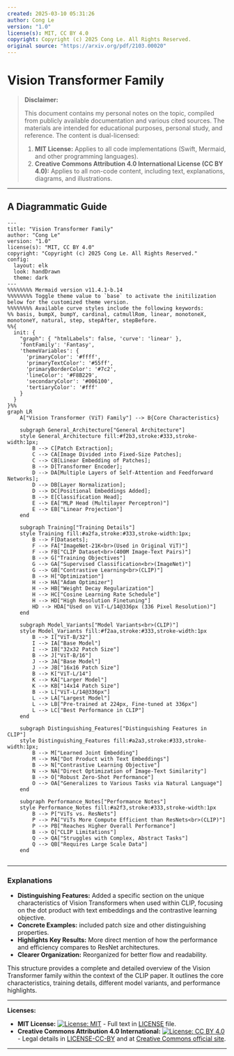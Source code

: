 ```yaml
---
created: 2025-03-10 05:31:26
author: Cong Le
version: "1.0"
license(s): MIT, CC BY 4.0
copyright: Copyright (c) 2025 Cong Le. All Rights Reserved.
original source: "https://arxiv.org/pdf/2103.00020"
---
```




# Vision Transformer Family
> **Disclaimer:**
>
> This document contains my personal notes on the topic,
> compiled from publicly available documentation and various cited sources.
> The materials are intended for educational purposes, personal study, and reference.
> The content is dual-licensed:
> 1. **MIT License:** Applies to all code implementations (Swift, Mermaid, and other programming languages).
> 2. **Creative Commons Attribution 4.0 International License (CC BY 4.0):** Applies to all non-code content, including text, explanations, diagrams, and illustrations.
---


## A Diagrammatic Guide 



```mermaid
---
title: "Vision Transformer Family"
author: "Cong Le"
version: "1.0"
license(s): "MIT, CC BY 4.0"
copyright: "Copyright (c) 2025 Cong Le. All Rights Reserved."
config:
  layout: elk
  look: handDrawn
  theme: dark
---
%%%%%%%% Mermaid version v11.4.1-b.14
%%%%%%%% Toggle theme value to `base` to activate the initilization below for the customized theme version.
%%%%%%%% Available curve styles include the following keywords:
%% basis, bumpX, bumpY, cardinal, catmullRom, linear, monotoneX, monotoneY, natural, step, stepAfter, stepBefore.
%%{
  init: {
    "graph": { "htmlLabels": false, 'curve': 'linear' },
    'fontFamily': 'Fantasy',
    'themeVariables': {
      'primaryColor': '#ffff',
      'primaryTextColor': '#55ff',
      'primaryBorderColor': '#7c2',
      'lineColor': '#F8B229',
      'secondaryColor': '#006100',
      'tertiaryColor': '#fff'
    }
  }
}%%
graph LR
    A["Vision Transformer (ViT) Family"] --> B{Core Characteristics}

    subgraph General_Architecture["General Architecture"]
    style General_Architecture fill:#f2b3,stroke:#333,stroke-width:1px;
        B --> C[Patch Extraction];
        C --> CA[Image Divided into Fixed-Size Patches];
        C --> CB[Linear Embedding of Patches];
        B --> D[Transformer Encoder];
        D --> DA[Multiple Layers of Self-Attention and Feedforward Networks];
        D --> DB[Layer Normalization];
        D --> DC[Positional Embeddings Added];
        B --> E[Classification Head];
        E --> EA["MLP Head (Multilayer Perceptron)"]
        E --> EB["Linear Projection"]
    end

    subgraph Training["Training Details"]
    style Training fill:#a2fa,stroke:#333,stroke-width:1px;
        B --> F[Datasets];
        F --> FA["ImageNet-21K<br>(Used in Original ViT)"]
        F --> FB["CLIP Dataset<br>(400M Image-Text Pairs)"]
        B --> G["Training Objectives"]
        G --> GA["Supervised Classification<br>(ImageNet)"]
        G --> GB["Contrastive Learning<br>(CLIP)"]
        B --> H["Optimization"]
        H --> HA["Adam Optimizer"]
        H --> HB["Weight Decay Regularization"]
        H --> HC["Cosine Learning Rate Schedule"]
        H --> HD["High Resolution Finetuning"]
        HD --> HDA["Used on ViT-L/14@336px (336 Pixel Resolution)"]
    end

    subgraph Model_Variants["Model Variants<br>(CLIP)"]
    style Model_Variants fill:#f2aa,stroke:#333,stroke-width:1px
        B --> I["ViT-B/32"]
        I --> IA["Base Model"]
        I --> IB["32x32 Patch Size"]
        B --> J["ViT-B/16"]
        J --> JA["Base Model"]
        J --> JB["16x16 Patch Size"]
        B --> K["ViT-L/14"]
        K --> KA["Larger Model"]
        K --> KB["14x14 Patch Size"]
        B --> L["ViT-L/14@336px"]
        L --> LA["Largest Model"]
        L --> LB["Pre-trained at 224px, Fine-tuned at 336px"]
        L --> LC["Best Performance in CLIP"]
    end

    subgraph Distinguishing_Features["Distinguishing Features in CLIP"]
    style Distinguishing_Features fill:#a2a3,stroke:#333,stroke-width:1px;
        B --> M["Learned Joint Embedding"]
        M --> MA["Dot Product with Text Embeddings"]
        B --> N["Contrastive Learning Objective"]
        N --> NA["Direct Optimization of Image-Text Similarity"]
        B --> O["Robust Zero-Shot Performance"]
        O --> OA["Generalizes to Various Tasks via Natural Language"]
    end

    subgraph Performance_Notes["Performance Notes"]
    style Performance_Notes fill:#a2f3,stroke:#333,stroke-width:1px
        B --> P["ViTs vs. ResNets"]
        P --> PA["ViTs More Compute Efficient than ResNets<br>(CLIP)"]
        P --> PB["Reaches Higher Overall Performance"]
        B --> Q["CLIP Limitations"]
        Q --> QA["Struggles with Complex, Abstract Tasks"]
        Q --> QB["Requires Large Scale Data"]
    end
    
```

---


### Explanations

*   **Distinguishing Features:** Added a specific section on the unique characteristics of Vision Transformers when used within CLIP, focusing on the dot product with text embeddings and the contrastive learning objective.
*   **Concrete Examples:** included patch size and other distinguishing properties.
*   **Highlights Key Results:** More direct mention of how the performance and efficiency compares to ResNet architectures.
*   **Clearer Organization:** Reorganized for better flow and readability.

This structure provides a complete and detailed overview of the Vision Transformer family within the context of the CLIP paper. It outlines the core characteristics, training details, different model variants, and performance highlights.


---
**Licenses:**

- **MIT License:**  [![License: MIT](https://img.shields.io/badge/License-MIT-yellow.svg)](LICENSE) - Full text in [LICENSE](LICENSE) file.
- **Creative Commons Attribution 4.0 International:** [![License: CC BY 4.0](https://licensebuttons.net/l/by/4.0/88x31.png)](LICENSE-CC-BY) - Legal details in [LICENSE-CC-BY](LICENSE-CC-BY) and at [Creative Commons official site](http://creativecommons.org/licenses/by/4.0/).

---